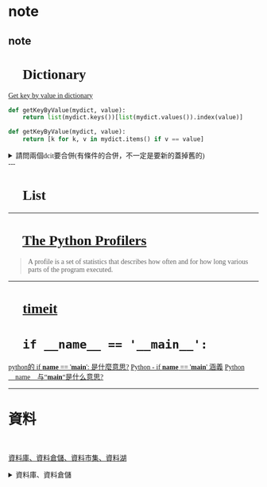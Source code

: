 # note


note
---
<span style="font-family:微軟正黑體">

# 🐲 Dictionary
[Get key by value in dictionary](https://stackoverflow.com/questions/8023306/get-key-by-value-in-dictionary)
```python
def getKeyByValue(mydict, value):
    return list(mydict.keys())[list(mydict.values()).index(value)]
```
```python
def getKeyByValue(mydict, value):
    return [k for k, v in mydict.items() if v == value]
```
<details>
<summary>請問兩個dcit要合併(有條件的合併，不一定是要新的蓋掉舊的)</summary>

![](@attachment/Clipboard_2021-06-26-22-11-10.png)
</details>
---

# 🦁 List
---
# 🐺 [The Python Profilers](https://docs.python.org/3/library/profile.html#module-cProfile)

> A profile is a set of statistics that describes how often and for how long various parts of the program executed.
---

# 🦊 [timeit](https://docs.python.org/3/library/timeit.html#module-timeit)

# 🦝 `if __name__ == '__main__':`

[python的 if __name__ == '__main__': 是什麼意思?](https://ithelp.ithome.com.tw/articles/10231756)
[Python - if __name__ == '__main__' 涵義](http://blog.castman.net/%E6%95%99%E5%AD%B8/2018/01/27/python-name-main.html)
[Python __name__与“__main__“是什么意思?]()

---
# 資料
</br>

[資料庫、資料倉儲、資料市集、資料湖](https://aws.amazon.com/tw/data-warehouse/)
</br>
<details>
<summary>資料庫、資料倉儲</summary>

![](@attachment/Clipboard_2021-06-26-22-48-40.png)
</details>
</span>




